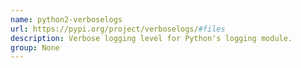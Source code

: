 ```yaml
---
name: python2-verboselogs
url: https://pypi.org/project/verboselogs/#files
description: Verbose logging level for Python's logging module.
group: None
---
```

